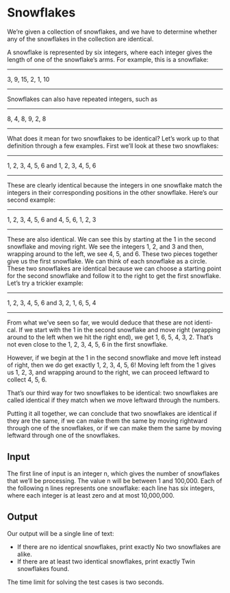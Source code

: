 # Snowflakes

We’re given a collection of snowflakes, and we have to determine whether
any of the snowflakes in the collection are identical.

A snowflake is represented by six integers, where each integer gives the
length of one of the snowflake’s arms.
For example, this is a snowflake:

---
3, 9, 15, 2, 1, 10

---

Snowflakes can also have repeated integers, such as

---
8, 4, 8, 9, 2, 8

---

What does it mean for two snowflakes to be identical? Let’s work up to that definition through a few examples.
First we’ll look at these two snowflakes:

---
1, 2, 3, 4, 5, 6
and
1, 2, 3, 4, 5, 6

---

These are clearly identical because the integers in one snowflake match
the integers in their corresponding positions in the other snowflake.
Here’s our second example:

---
1, 2, 3, 4, 5, 6
and
4, 5, 6, 1, 2, 3

---

These are also identical. We can see this by starting at the 1 in the second snowflake and moving right. We see the integers 1, 2, and 3 and then,
wrapping around to the left, we see 4, 5, and 6. These two pieces together
give us the first snowflake.
We can think of each snowflake as a circle. These two snowflakes are
identical because we can choose a starting point for the second snowflake
and follow it to the right to get the first snowflake.
Let’s try a trickier example:

---
1, 2, 3, 4, 5, 6
and
3, 2, 1, 6, 5, 4

---

From what we’ve seen so far, we would deduce that these are not identi-
cal. If we start with the 1 in the second snowflake and move right (wrapping around to the left when we hit the right end), we get 1, 6, 5, 4, 3, 2. That’s
not even close to the 1, 2, 3, 4, 5, 6 in the first snowflake.

However, if we begin at the 1 in the second snowflake and move left instead of right, then we do get exactly 1, 2, 3, 4, 5, 6! Moving left from the 1
gives us 1, 2, 3, and wrapping around to the right, we can proceed leftward
to collect 4, 5, 6.

That’s our third way for two snowflakes to be identical: two snowflakes
are called identical if they match when we move leftward through the
numbers.

Putting it all together, we can conclude that two snowflakes are identical if they are the same, if we can make them the same by moving rightward
through one of the snowflakes, or if we can make them the same by moving
leftward through one of the snowflakes.

## Input

The first line of input is an integer n, which gives the number of snowflakes
that we’ll be processing. The value n will be between 1 and 100,000. Each
of the following n lines represents one snowflake: each line has six integers,
where each integer is at least zero and at most 10,000,000.

## Output

Our output will be a single line of text:

- If there are no identical snowflakes, print exactly No two snowflakes are alike.
- If there are at least two identical snowflakes, print exactly
Twin snowflakes found.

The time limit for solving the test cases is two seconds.
